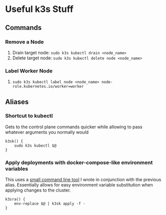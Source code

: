 # Useful k3s Stuff

## Commands

### Remove a Node

1. Drain target node: `sudo k3s kubectl drain <node_name>`
2. Delete target node: `sudo k3s kubectl delete node <node_name>`

### Label Worker Node

1. `sudo k3s kubectl label node <node_name> node-role.kubernetes.io/worker=worker`

## Aliases

### Shortcut to kubectl

Gets to the control plane commands quicker while allowing to pass whatever arguments you normally would

```
k3sk() {
	sudo k3s kubectl $@
}
```

### Apply deployments with docker-compose-like environment variables

This uses a [small command line tool](https://github.com/mzrimsek/env-replace) I wrote in conjunction with the previous alias. Essentially allows for easy environment variable substitution when applying changes to the cluster.

```
k3sra() {
	env-replace $@ | k3sk apply -f -
}
```